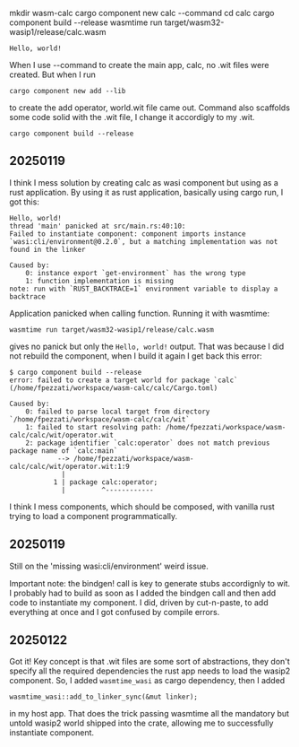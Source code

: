 mkdir wasm-calc
cargo component new calc --command
cd calc
cargo component build --release
wasmtime run target/wasm32-wasip1/release/calc.wasm

`Hello, world!`

When I use --command to create the main app, calc, no .wit files were created. But when I run

`cargo component new add --lib`

to create the add operator, world.wit file came out. Command also scaffolds some code solid with the .wit file, I change it accordigly to my .wit.

`cargo component build --release`

## 20250119
I think I mess solution by creating calc as wasi component but using as a rust application. By using it as rust application, basically using cargo run, I got this:
```
Hello, world!
thread 'main' panicked at src/main.rs:40:10:
Failed to instantiate component: component imports instance `wasi:cli/environment@0.2.0`, but a matching implementation was not found in the linker

Caused by:
    0: instance export `get-environment` has the wrong type
    1: function implementation is missing
note: run with `RUST_BACKTRACE=1` environment variable to display a backtrace
```
Application panicked when calling function. Running it with wasmtime:
```
wasmtime run target/wasm32-wasip1/release/calc.wasm
```
gives no panick but only the `Hello, world!` output. That was because I did not rebuild the component, when I build it again I get back this error:
```
$ cargo component build --release
error: failed to create a target world for package `calc` (/home/fpezzati/workspace/wasm-calc/calc/Cargo.toml)

Caused by:
    0: failed to parse local target from directory `/home/fpezzati/workspace/wasm-calc/calc/wit`
    1: failed to start resolving path: /home/fpezzati/workspace/wasm-calc/calc/wit/operator.wit
    2: package identifier `calc:operator` does not match previous package name of `calc:main`
            --> /home/fpezzati/workspace/wasm-calc/calc/wit/operator.wit:1:9
             |
           1 | package calc:operator;
             |         ^------------

```
I think I mess components, which should be composed, with vanilla rust trying to load a component programmatically.

## 20250119
Still on the 'missing wasi:cli/environment' weird issue.

Important note: the bindgen! call is key to generate stubs accordignly to wit. I probably had to build as soon as I added the bindgen call and then add code to instantiate my component.
I did, driven by cut-n-paste, to add everything at once and I got confused by compile errors.

## 20250122
Got it! Key concept is that .wit files are some sort of abstractions, they don't specify all the required dependencies the
rust app needs to load the wasip2 component. So, I added `wasmtime_wasi` as cargo dependency, then I added
```
wasmtime_wasi::add_to_linker_sync(&mut linker);
```
in my host app. That does the trick passing wasmtime all the mandatory but untold wasip2 world shipped into the crate, allowing
me to successfully instantiate component.
